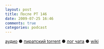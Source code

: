 ```yaml
---
layout: post
title: После РТ 146
date: 2009-07-25 16:46
comments: true
categories: podcast
---
```

[аудио](http://cdn.radio-t.com/rt146post.mp3) ● [пиратский torrent](http://pirates.radio-t.com/torrents/rt146post.mp3.torrent) ● [лог чата](http://chat.radio-t.com/logs/radio-t-146.html) ● [wiki](http://wiki.radio-t.com/%D0%9F%D0%BE%D1%81%D0%BB%D0%B5_%D0%A0%D0%A2_146)<audio src="http://cdn.radio-t.com/rt146post.mp3" preload="none">
